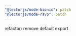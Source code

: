 ```yaml
---
"@lectorjs/mode-bionic": patch
"@lectorjs/mode-rsvp": patch
---
```


refactor: remove default export
